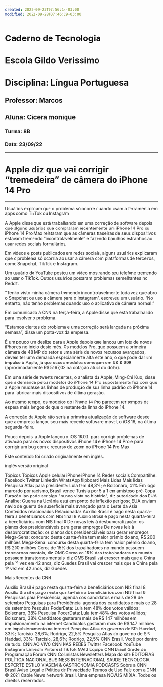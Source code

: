 ```yaml
---
created: 2022-09-23T07:56:14-03:00
modified: 2022-09-28T07:46:29-03:00
---
```


# Caderno de Tecnologia

# Escola Gildo Veríssimo
# Disciplina: Língua Portuguesa
## Professor: Marcos
## Aluna: Cicera monique
### Turma: 8B
### Data: 23/09/22
---
# Apple diz que vai corrigir “tremedeira” de câmera do iPhone 14 Pro
---
Usuários explicam que o problema só ocorre quando usam a ferramenta em apps como TikTok ou Instagram

 A  Apple disse que está trabalhando em uma correção de software depois que alguns usuários que compraram recentemente um iPhone 14 Pro ou iPhone 14 Pro Max relataram que as câmeras traseiras de seus dispositivos estavam tremendo “incontrolavelmente” e fazendo barulhos estranhos ao usar redes sociais formulários.

Em vídeos e posts publicados em redes sociais, alguns usuários explicaram que o problema só ocorria ao usar a câmera com plataformas de terceiros, como Snapchat, TikTok e Instagram.

Um usuário do YouTube postou um vídeo mostrando seu telefone tremendo ao usar o TikTok. Outros usuários postaram problemas semelhantes no Reddit.

“Tenho visto minha câmera tremendo incontrolavelmente toda vez que abro o Snapchat ou uso a câmera para o Instagram”, escreveu um usuário. “No entanto, não tenho problemas quando uso o aplicativo de câmera normal.”

Em comunicado à CNN na terça-feira, a Apple disse que está trabalhando para resolver o problema.

“Estamos cientes do problema e uma correção será lançada na próxima semana”, disse um porta-voz da empresa.

É um pouco um deslize para a Apple depois que lançou um lote de novos iPhones no início deste mês. Os modelos Pro, que possuem a primeira câmera de 48 MP do setor e uma série de novos recursos avançados, devem ter uma demanda especialmente alta este ano, o que pode dar um impulso à Apple, já que esses modelos começam em US $ 999 (aproximadamente R$ 5167,03 na cotação atual do dólar).


Em uma série de tweets recentes, o analista da Apple, Ming-Chi Kuo, disse que a demanda pelos modelos do iPhone 14 Pro supostamente fez com que a Apple mudasse as linhas de produção de sua linha padrão do iPhone 14 para fabricar mais dispositivos de última geração.

Ao mesmo tempo, os modelos do iPhone 14 Pro parecem ter tempos de espera mais longos do que o restante da linha do iPhone 14.

A correção da Apple não seria a primeira atualização de software desde que a empresa lançou seu mais recente software móvel, o iOS 16, na última segunda-feira.

Pouco depois, a Apple lançou o iOS 16.0.1. para corrigir problemas de ativação para os novos dispositivos iPhone 14 e iPhone 14 Pro e para corrigir um bug com o recurso de zoom no iPhone 14 Pro Max.

Este conteúdo foi criado originalmente em inglês.

inglês
versão original

Tópicos
Tópicos
Apple
celular
iPhone
iPhone 14
Redes sociais
Compartilhe:
Facebook
Twitter
Linkedin
WhatsApp
flipboard
Mais Lidas
Mais lidas
Pesquisa Atlas para presidente: Lula tem 48,3%; e Bolsonaro, 41%
Em jogo marcado por racismo, Brasil vence Tunísia por 5 a 1 em amistoso pré-Copa
Furacão Ian pode ser algo "nunca visto na história", diz autoridade dos EUA
Análise: Guerra na Ucrânia está em ponto de inflexão perigoso
EUA enviam navio de guerra de superfície mais avançado para o Leste da Ásia
Conteúdos relacionados
Relacionadas
Auxílio Brasil é pago nesta quarta-feira a beneficiários com NIS final 8
Auxílio Brasil é pago nesta quarta-feira a beneficiários com NIS final 8
De novas leis à desburocratização: os planos dos presidenciáveis para gerar empregos
De novas leis à desburocratização: os planos dos presidenciáveis para gerar empregos
Mega-Sena: concurso desta quarta-feira tem maior prêmio do ano, R$ 200 milhões
Mega-Sena: concurso desta quarta-feira tem maior prêmio do ano, R$ 200 milhões
Cerca de 15% dos trabalhadores no mundo possuem transtornos mentais, diz OMS
Cerca de 15% dos trabalhadores no mundo possuem transtornos mentais, diz OMS
Brasil vai crescer mais que a China pela 1º vez em 42 anos, diz Guedes
Brasil vai crescer mais que a China pela 1º vez em 42 anos, diz Guedes

Mais Recentes da CNN

Auxílio Brasil é pago nesta quarta-feira a beneficiários com NIS final 8
Auxílio Brasil é pago nesta quarta-feira a beneficiários com NIS final 8
Pesquisas para Presidência, agenda dos candidatos e mais de 28 de setembro
Pesquisas para Presidência, agenda dos candidatos e mais de 28 de setembro
Pesquisa PoderData: Lula tem 48% dos votos válidos; Bolsonaro, 38%
Pesquisa PoderData: Lula tem 48% dos votos válidos; Bolsonaro, 38%
Candidatos gastaram mais de R$ 147 milhões em impulsionamento na internet
Candidatos gastaram mais de R$ 147 milhões em impulsionamento na internet
Pesquisa Atlas do governo de SP: Haddad, 33%; Tarcísio, 28,6%; Rodrigo, 22,5%
Pesquisa Atlas do governo de SP: Haddad, 33%; Tarcísio, 28,6%; Rodrigo, 22,5%
CNN Brasil.
Você por dentro de tudo.
CNN AO VIVO
CNN NAS REDES
Twitter
Facebook
YouTube
Instagram
LinkedIn
Pinterest
TikTok
MAIS
Equipe CNN Brasil
Grade de Programação
Fórum CNN
Colunistas
Newsletters
Mapa do site
EDITORIAS
POLÍTICA
NACIONAL
BUSINESS
INTERNACIONAL
SAÚDE
TECNOLOGIA
ESPORTE
ESTILO
VIAGEM & GASTRONOMIA
PODCASTS
Sobre a CNN Brasil
Aviso Legal e Política de Privacidade
Termos de Uso
Fale com a CNN
© 2021 Cable News Network Brasil. Uma empresa NOVUS MÍDIA. Todos os direitos reservados.
